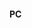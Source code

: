#### PC
<div class="item-row">
    <Item img="../assets/img/item-imgs/vue-element.svg" title="Element UI" href="https://element.eleme.io/#/zh-CN" />
    <Item img="../assets/img/item-imgs/ant-design-vue.svg" title="Ant Design Vue" href="https://www.antdv.com/docs/vue/introduce-cn/" />
    <Item img="../assets/img/item-imgs/vuetify.png" title="Material Design Vue" href="https://vuetifyjs.com/zh-Hans/" />
    <Item img="../assets/img/item-imgs/iview.png" title="View UI" href="https://www.iviewui.com/" />
</div>
